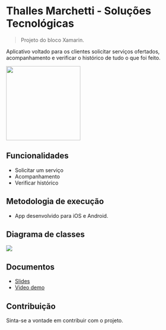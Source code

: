# Thalles Marchetti - Soluções Tecnológicas

> Projeto do bloco Xamarin.

Aplicativo voltado para os clientes solicitar serviços ofertados, acompanhamento e verificar o histórico de tudo o que foi feito.

<img src="https://thalles-marchetti.s3-sa-east-1.amazonaws.com/Website/logo/logo.png" width="200px" height="200px" />

## Funcionalidades

- Solicitar um serviço
- Acompanhamento
- Verificar histórico

## Metodologia de execução

- App desenvolvido para iOS e Android.

## Diagrama de classes

<img src="https://thalles-marchetti.s3-sa-east-1.amazonaws.com/app/diagrama.PNG" />

## Documentos

- [Slides]()
- [Video demo]()

## Contribuição

Sinta-se a vontade em contribuir com o projeto.

[license-image]: https://img.shields.io/badge/License-MIT-blue.svg
[license-url]: LICENSE
